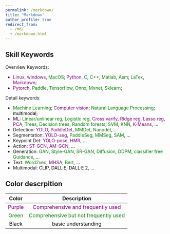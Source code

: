 ```yaml
---
permalink: /markdown/
title: "Markdown"
author_profile: true
redirect_from: 
  - /md/
  - /markdown.html
---
```


## Skill Keywords
Overview Keywords: 
* <span style="color: Purple;">Linux</span>, <span style="color: Purple;"> windows</span>, <span style="color: Green;"> 
 MacOS</span>; <span style="color: Purple;">Python</span>, <span style="color: Green;"> C</span>, <span style="color: Green;"> C++</span>, <span style="color: Green;"> Matlab</span>, <span style="color: Green;"> Asm</span>; <span style="color: Green;"> LaTex</span>, <span style="color: Purple;">Markdown</span>;
* <span style="color: Purple;">Pytorch</span>,<span style="color: Green;"> Paddle</span>, <span style="color: Green;"> Tensorflow</span>, <span style="color: Green;"> Onnx</span>, <span style="color: Green;"> Mxnet</span>, <span style="color: Green;"> Sklearn</span>;
  
Detail keywords:

* <span style="color: green;">Machine Learning</span>;<span style="color: Purple;"> Computer vision</span>; <span style="color: green;"> Natural Language Processing</span>; <span style="color: black;"> multimodal</span>;
* ML: <span style="color: green;">Linear/unlinear reg</span>, <span style="color: green;"> Logistic reg</span>, <span style="color: Purple;"> Cross varify</span>, <span style="color: Purple;"> Ridge reg</span>, <span style="color: Purple;"> Lasso reg</span>, <span style="color: Purple;"> PCA</span>, <span style="color: green;"> Trees</span>, <span style="color: green;"> Decision trees</span>, <span style="color: green;"> Random forests</span>, <span style="color: green;"> SVM</span>, <span style="color: green;"> KNN</span>, <span style="color: Purple;"> K-Means</span>, ...
* Detection: <span style="color: Purple;">YOLO</span>, <span style="color: Purple;"> PaddleDet</span>, <span style="color: green;"> MMDet</span>, <span style="color: green;"> Nanodet</span>, ...
* Segmentation: <span style="color: Purple;">YOLO-seg</span>, <span style="color: green;"> PaddleSeg</span>, <span style="color: green;"> MMSeg</span>, <span style="color: green;"> SAM</span>, ...
* Keypoint Det: <span style="color: Purple;">YOLO-pose</span>, <span style="color: Purple;"> HMR</span>, ...
* Action: <span style="color: Purple;"> ST-GCN</span>, <span style="color: Purple;"> AM-GCN</span>, ...
* Generation: <span style="color: green;"> GAN</span>, <span style="color: green;"> Style-GAN</span>, <span style="color: green;"> SR-GAN</span>, <span style="color: green;"> Diffusion</span>, <span style="color: green;"> DDPM</span>, <span style="color: green;"> classifier free Guidance</span>, ...
* Text: <span style="color: green;">Word2vec</span>, <span style="color: Purple;"> MHSA</span>, <span style="color: green;"> Bert</span>, ...
* Multimodal: <span style="color: black;">CLIP</span>, <span style="color: black;"> DALL·E</span>, <span style="color: black;">DALL·E 2</span>, ...

## Color descrpition

|                   Color                    |                         Description                          |
| :----------------------------------------: | :----------------------------------------------------------: |
|  <span style="color: Purple;">Purple</span>  | <span style="color: Purple;">Comprehensive and  frequently used</span> |
|  <span style="color: green;">Green</span>  | <span style="color: green;">Comprehensive but not frequently used</span> |
| <span style="color: black;">Black</span> |   <span style="color: black;">basic understanding</span>    |

